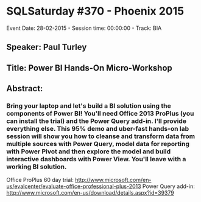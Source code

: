 # SQLSaturday #370 - Phoenix 2015
Event Date: 28-02-2015 - Session time: 00:00:00 - Track: BIA
## Speaker: Paul Turley
## Title: Power BI Hands-On Micro-Workshop
## Abstract:
### Bring your laptop and let's build a BI solution using the components of Power BI!  You'll need Office 2013 ProPlus (you can install the trial) and the Power Query add-in.  I'll provide everything else.  This 95% demo and uber-fast hands-on lab session will show you how to cleanse and transform data from multiple sources with Power Query, model data for reporting with Power Pivot and then explore the model and build interactive dashboards with Power View.  You'll leave with a working BI solution.
Office ProPlus 60 day trial:  http://www.microsoft.com/en-us/evalcenter/evaluate-office-professional-plus-2013
Power Query add-in: http://www.microsoft.com/en-us/download/details.aspx?id=39379

